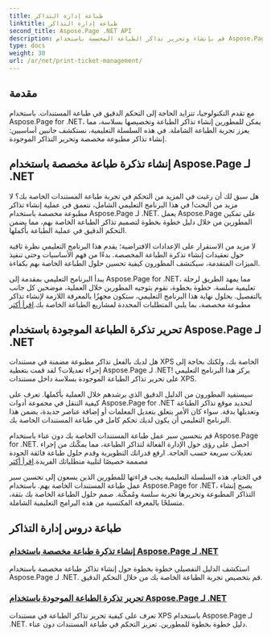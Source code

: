 ```yaml
---
title: طباعة إدارة التذاكر
linktitle: طباعة إدارة التذاكر
second_title: Aspose.Page .NET API
description: قم بإنشاء وتحرير تذاكر الطباعة المخصصة باستخدام Aspose.Page لـ .NET. قم بتخصيص تجربة الطباعة الخاصة بك من خلال التحكم الدقيق في مستندات XPS دون عناء.
type: docs
weight: 30
url: /ar/net/print-ticket-management/
---
```


## مقدمة

مع تقدم التكنولوجيا، تتزايد الحاجة إلى التحكم الدقيق في طباعة المستندات. باستخدام Aspose.Page for .NET، يمكن للمطورين إنشاء تذاكر الطباعة وتخصيصها بسلاسة، مما يعزز تجربة الطباعة الشاملة. في هذه السلسلة التعليمية، نستكشف جانبين أساسيين: إنشاء تذاكر مطبوعة مخصصة وتحرير التذاكر الموجودة.

## إنشاء تذكرة طباعة مخصصة باستخدام Aspose.Page لـ .NET

هل سبق لك أن رغبت في المزيد من التحكم في تجربة طباعة المستندات الخاصة بك؟ لا مزيد من البحث! في هذا البرنامج التعليمي الشامل، نتعمق في عملية إنشاء تذاكر مطبوعة مخصصة باستخدام Aspose.Page لـ .NET. يعمل Aspose.Page على تمكين المطورين من خلال دليل خطوة بخطوة لتصميم تذاكر الطباعة الخاصة بهم، مما يضمن التحكم الدقيق في عملية الطباعة بأكملها.

لا مزيد من الاستقرار على الإعدادات الافتراضية؛ يقدم هذا البرنامج التعليمي نظرة ثاقبة حول تعقيدات إنشاء تذكرة الطباعة المخصصة. بدءًا من فهم الأساسيات وحتى تنفيذ الميزات المتقدمة، سيكتشف المطورون كيفية تحسين حلول الطباعة الخاصة بهم بكفاءة.

يبدأ البرنامج التعليمي بمقدمة إلى Aspose.Page for .NET، مما يمهد الطريق لرحلة تعليمية سلسة. خطوة بخطوة، نقوم بتوجيه المطورين خلال العملية، موضحين كل جانب بالتفصيل. بحلول نهاية هذا البرنامج التعليمي، ستكون مجهزًا بالمعرفة اللازمة لإنشاء تذاكر مطبوعة مخصصة، بما يلبي المتطلبات المحددة لمشاريع الطباعة الخاصة بك.[اقرأ أكثر](./create-custom-print-ticket/)

## تحرير تذكرة الطباعة الموجودة باستخدام Aspose.Page لـ .NET

هل لديك بالفعل تذاكر مطبوعة مضمنة في مستندات XPS الخاصة بك، ولكنك بحاجة إلى إجراء تعديلات؟ لقد قمت بتغطية Aspose.Page لـ .NET! يركز هذا البرنامج التعليمي على تحرير تذاكر الطباعة الموجودة بسلاسة داخل مستندات XPS.

سيستفيد المطورون من الدليل الدقيق الذي يرشدهم خلال العملية بأكملها. تعرف على كيفية التنقل في مجموعة أدوات Aspose.Page for .NET لتحديد موقع تذاكر الطباعة وتعديلها بدقة. سواء كان الأمر يتعلق بتعديل المعلمات أو إضافة عناصر جديدة، يضمن هذا البرنامج التعليمي أن يكون لديك تحكم كامل في طباعة المستندات الخاصة بك.

قم بتحسين سير عمل طباعة المستندات الخاصة بك دون عناء باستخدام Aspose.Page for .NET. احصل على رؤى حول الإدارة الفعالة لتذاكر الطباعة، مما يمكّنك من إجراء تعديلات سريعة حسب الحاجة. ارفع قدراتك التطويرية وقدم حلول طباعة فائقة الجودة مصممة خصيصًا لتلبية متطلباتك الفريدة.[اقرأ أكثر](./print-ticket-management/aspose.page/)

في الختام، هذه السلسلة التعليمية يجب قراءتها للمطورين الذين يسعون إلى تحسين سير عمل طباعة المستندات الخاصة بهم. باستخدام Aspose.Page for .NET، يصبح إنشاء التذاكر المطبوعة وتحريرها تجربة سلسة ومُمكّنة. صمم حلول الطباعة الخاصة بك بثقة، متسلحًا بالمعرفة المكتسبة من هذه البرامج التعليمية الشاملة.
## طباعة دروس إدارة التذاكر
### [إنشاء تذكرة طباعة مخصصة باستخدام Aspose.Page لـ .NET](./create-custom-print-ticket/)
استكشف الدليل التفصيلي خطوة بخطوة حول إنشاء تذاكر طباعة مخصصة باستخدام Aspose.Page لـ .NET. قم بتخصيص تجربة الطباعة الخاصة بك من خلال التحكم الدقيق.
### [تحرير تذكرة الطباعة الموجودة باستخدام Aspose.Page لـ .NET](./print-ticket-management/aspose.page/)
تعرف على كيفية تحرير تذاكر الطباعة في مستندات XPS باستخدام Aspose.Page لـ .NET. دليل خطوة بخطوة للمطورين. تعزيز التحكم في طباعة المستندات دون عناء.